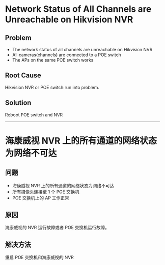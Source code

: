 # Network Status of All Channels are Unreachable on Hikvision NVR

## Problem
* The network status of all channels are unreachable on Hikvision NVR
* All cameras(channels) are connected to a POE switch
* The APs on the same POE switch works

## Root Cause
Hikvision NVR or POE switch run into problem.

## Solution
Reboot POE switch and NVR

------------------

# 海康威视 NVR 上的所有通道的网络状态为网络不可达

## 问题
* 海康威视 NVR 上的所有通道的网络状态为网络不可达
* 所有摄像头连接至 1 个 POE 交换机
* POE 交换机上的 AP 工作正常

## 原因
海康威视的 NVR 运行故障或者 POE 交换机运行故障。

## 解决方法
重启 POE 交换机和海康威视的 NVR
